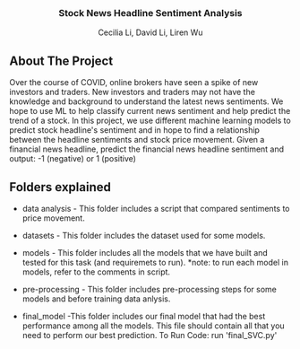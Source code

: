<br />
<p align="center">

  <h3 align="center">Stock News Headline Sentiment Analysis</h3>

  <p align="center">
    Cecilia Li, David Li, Liren Wu
    <br />
  </p>
</p>



<!-- ABOUT THE PROJECT -->
## About The Project

Over the course of COVID, online brokers have seen a spike of new investors and traders. 
New investors and traders may not have the knowledge and background to understand the latest news sentiments. 
We hope to use ML to help classify current news sentiment and help predict the trend of a stock.
In this project, we use different machine learning models to predict stock headline's sentiment and in hope to find a relationship between the headline sentiments and stock price movement.
Given a financial news headline, predict the financial news headline sentiment and output: -1 (negative) or 1 (positive) 


## Folders explained
* data analysis - This folder includes a script that compared sentiments to price movement.

* datasets - This folder includes the dataset used for some models.

* models - This folder includes all the models that we have built and tested for this task (and requiremets to run). *note: to run each model in models, refer to the comments in script.

* pre-processing - This folder includes pre-processing steps for some models and before training data anlysis.

* final_model -This folder includes our final model that had the best performance among all the models. This file should contain all that you need to perform our best prediction.
To Run Code:
run 'final_SVC.py'


